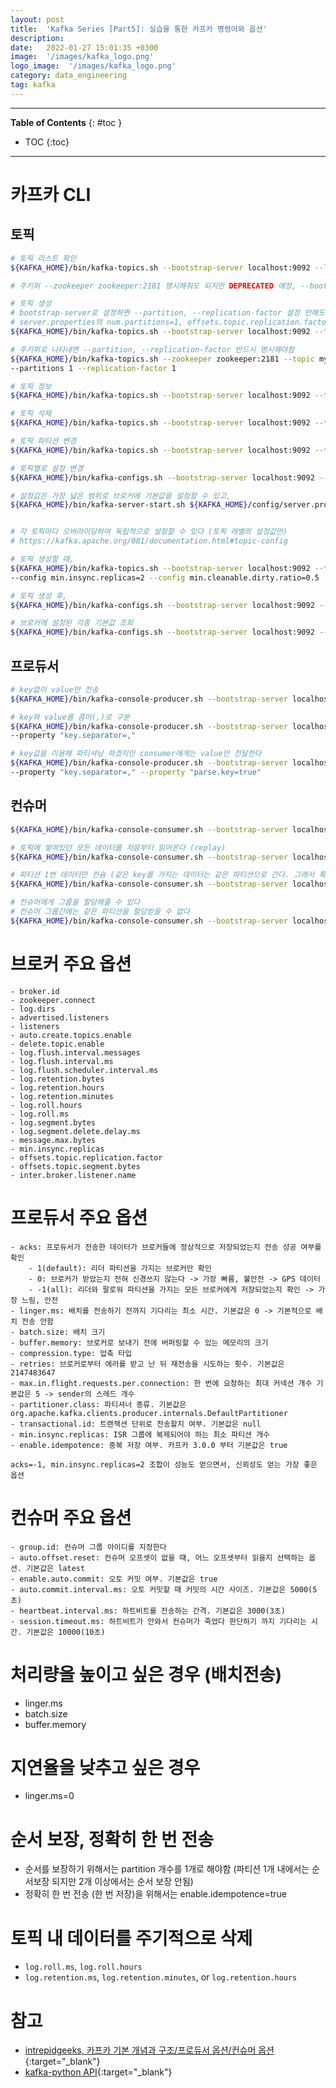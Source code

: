 ```yaml
---
layout: post
title:  'Kafka Series [Part5]: 실습을 통한 카프카 명령어와 옵션'
description: 
date:   2022-01-27 15:01:35 +0300
image:  '/images/kafka_logo.png'
logo_image:  '/images/kafka_logo.png'
category: data_engineering
tag: kafka
---
```


---
**Table of Contents**
{: #toc }
*  TOC
{:toc}

---  

# 카프카 CLI

## 토픽

```sh
# 토픽 리스트 확인
${KAFKA_HOME}/bin/kafka-topics.sh --bootstrap-server localhost:9092 --list

# 주키퍼 --zookeeper zookeeper:2181 명시해줘도 되지만 DEPRECATED 예정, --bootstrap-server 옵션 권장
```

```sh
# 토픽 생성
# bootstrap-server로 설정하면 --partition, --replication-factor 설정 안해도
# server.properties의 num.partitions=1, offsets.topic.replication.factor=1 디폴트값 가진다
${KAFKA_HOME}/bin/kafka-topics.sh --bootstrap-server localhost:9092 --topic myKafkaTopic --create

# 주키퍼로 나타내면 --partition, --replication-factor 반드시 명시해야함
${KAFKA_HOME}/bin/kafka-topics.sh --zookeeper zookeeper:2181 --topic myKafkaTopic --create
--partitions 1 --replication-factor 1
```

```sh
# 토픽 정보
${KAFKA_HOME}/bin/kafka-topics.sh --bootstrap-server localhost:9092 --topic myKafkaTopic1 --describe
```

```sh
# 토픽 삭제
${KAFKA_HOME}/bin/kafka-topics.sh --bootstrap-server localhost:9092 --topic myKafkaTopic --delete
```

```sh
# 토픽 파티션 변경
${KAFKA_HOME}/bin/kafka-topics.sh --bootstrap-server localhost:9092 --topic myKafkaTopic --alter --partitions 3
```

```sh
# 토픽별로 설정 변경
${KAFKA_HOME}/bin/kafka-configs.sh --bootstrap-server localhost:9092 --topic myKafkaTopic --alter --add-config min.insync.replicas=2
```

```sh
# 설정값은 가장 넓은 범위로 브로커에 기본값을 설정할 수 있고, 
${KAFKA_HOME}/bin/kafka-server-start.sh ${KAFKA_HOME}/config/server.properties


# 각 토픽마다 오버라이딩하여 독립적으로 설정할 수 있다 (토픽 레벨의 설정값만)
# https://kafka.apache.org/081/documentation.html#topic-config

# 토픽 생성할 때,
${KAFKA_HOME}/bin/kafka-topics.sh --bootstrap-server localhost:9092 --topic myKafkaTopic --create
--config min.insync.replicas=2 --config min.cleanable.dirty.ratio=0.5

# 토픽 생성 후,
${KAFKA_HOME}/bin/kafka-configs.sh --bootstrap-server localhost:9092 --topic myKafkaTopic --alter --add-config min.insync.replicas=2
```

```sh
# 브로커에 설정된 각종 기본값 조회
${KAFKA_HOME}/bin/kafka-configs.sh --bootstrap-server localhost:9092 --broker 1 --all --describe
```

## 프로듀서

```sh
# key없이 value만 전송
${KAFKA_HOME}/bin/kafka-console-producer.sh --bootstrap-server localhost:9092 --topic myKafkaTopic

# key와 value를 콤마(,)로 구분
${KAFKA_HOME}/bin/kafka-console-producer.sh --bootstrap-server localhost:9092 --topic myKafkaTopic
--property "key.separator=,"

# key값을 이용해 파티셔닝 하겠지만 consumer에게는 value만 전달한다
${KAFKA_HOME}/bin/kafka-console-producer.sh --bootstrap-server localhost:9092 --topic myKafkaTopic
--property "key.separator=," --property "parse.key=true"
```

## 컨슈머

```sh
${KAFKA_HOME}/bin/kafka-console-consumer.sh --bootstrap-server localhost:9092 --topic myKafkaTopic

# 토픽에 쌓여있던 모든 데이터를 처음부터 읽어온다 (replay)
${KAFKA_HOME}/bin/kafka-console-consumer.sh --bootstrap-server localhost:9092 --topic myKafkaTopic --from-beginning

# 파티션 1번 데이터만 컨슘 (같은 key를 가지는 데이터는 같은 파티션으로 간다. 그래서 특정 파티션만 컨슘한다는 의미는 특정 키를 가지는 데이터만 컨슘하겠다는 의미이다)
${KAFKA_HOME}/bin/kafka-console-consumer.sh --bootstrap-server localhost:9092 --topic myKafkaTopic --from-beginning --partition 1
```

```sh
# 컨슈머에게 그룹을 할당해줄 수 있다
# 컨슈머 그룹간에는 같은 파티션을 할당받을 수 없다
${KAFKA_HOME}/bin/kafka-console-consumer.sh --bootstrap-server localhost:9092 --topic myKafkaTopic --group groupA
```

# 브로커 주요 옵션

```
- broker.id
- zookeeper.connect
- log.dirs
- advertised.listeners
- listeners
- auto.create.topics.enable
- delete.topic.enable
- log.flush.interval.messages
- log.flush.interval.ms
- log.flush.scheduler.interval.ms
- log.retention.bytes
- log.retention.hours
- log.retention.minutes
- log.roll.hours
- log.roll.ms
- log.segment.bytes
- log.segment.delete.delay.ms
- message.max.bytes
- min.insync.replicas
- offsets.topic.replication.factor
- offsets.topic.segment.bytes
- inter.broker.listener.name
```

# 프로듀서 주요 옵션

```
- acks: 프로듀서가 전송한 데이터가 브로커들에 정상적으로 저장되었는지 전송 성공 여부를 확인
    - 1(default): 리더 파티션을 가지는 브로커만 확인
    - 0: 브로커가 받았는지 전혀 신경쓰지 않는다 -> 가장 빠름, 불안전 -> GPS 데이터
    - -1(all): 리더와 팔로워 파티션을 가지는 모든 브로커에게 저장되었는지 확인 -> 가장 느림, 안전
- linger.ms: 배치를 전송하기 전까지 기다리는 최소 시간. 기본값은 0 -> 기본적으로 배치 전송 안함
- batch.size: 배치 크기
- buffer.memory: 브로커로 보내기 전에 버퍼링할 수 있는 메모리의 크기
- compression.type: 압축 타입
- retries: 브로커로부터 에러를 받고 난 뒤 재전송을 시도하는 횟수. 기본값은 2147483647
- max.in.flight.requests.per.connection: 한 번에 요청하는 최대 커넥션 개수 기본값은 5 -> sender의 스레드 개수
- partitioner.class: 파티셔너 종류. 기본값은 org.apache.kafka.clients.producer.internals.DefaultPartitioner
- transactional.id: 트랜잭션 단위로 전송할지 여부. 기본값은 null
- min.insync.replicas: ISR 그룹에 복제되어야 하는 최소 파티션 개수
- enable.idempotence: 중복 저장 여부. 카프카 3.0.0 부터 기본값은 true
```

```
acks=-1, min.insync.replicas=2 조합이 성능도 얻으면서, 신뢰성도 얻는 가장 좋은 옵션
```

# 컨슈머 주요 옵션

```
- group.id: 컨슈머 그룹 아이디를 지정한다
- auto.offset.reset: 컨슈머 오프셋이 없을 때, 어느 오프셋부터 읽을지 선택하는 옵션. 기본값은 latest
- enable.auto.commit: 오토 커밋 여부. 기본값은 true
- auto.commit.interval.ms: 오토 커밋할 때 커밋의 시간 사이즈. 기본값은 5000(5초)
- heartbeat.interval.ms: 하트비트를 전송하는 간격. 기본값은 3000(3초)
- session.timeout.ms: 하트비트가 안와서 컨슈머가 죽었다 판단하기 까지 기다리는 시간. 기본값은 10000(10초)
```

# 처리량을 높이고 싶은 경우 (배치전송)

- linger.ms
- batch.size
- buffer.memory

# 지연율을 낮추고 싶은 경우

- linger.ms=0

# 순서 보장, 정확히 한 번 전송

- 순서를 보장하기 위해서는 partition 개수를 1개로 해야함 (파티션 1개 내에서는 순서보장 되지만 2개 이상에서는 순서 보장 안됨)
- 정확히 한 번 전송 (한 번 저장)을 위해서는 enable.idempotence=true 

# 토픽 내 데이터를 주기적으로 삭제

- `log.roll.ms`, `log.roll.hours`
- `log.retention.ms`, `log.retention.minutes`, or `log.retention.hours`

# 참고

- [intrepidgeeks, 카프카 기본 개념과 구조/프로듀서 옵션/컨슈머 옵션](https://intrepidgeeks.com/tutorial/kafka-basic-concept-and-structureproducer-optionsconsumer-options#7){:target="_blank"}
- [kafka-python API](https://kafka-python.readthedocs.io/en/master/apidoc/KafkaConsumer.html){:target="_blank"}